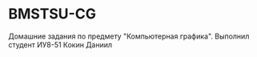 # BMSTSU-CG
Домашние задания по предмету "Компьютерная графика". Выполнил студент ИУ8-51 Кокин Даниил
